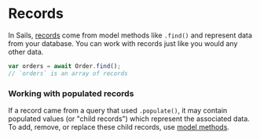 # Records

In Sails, [records](https://sailsjs.com/documentation/concepts/models-and-orm/records) come from model methods like `.find()` and represent data from your database. You can work with records just like you would any other data.

```js
var orders = await Order.find();
// `orders` is an array of records
```

### Working with populated records
If a record came from a query that used `.populate()`, it may contain populated values (or "child records") which represent the associated data. To add, remove, or replace these child records, use [model methods](https://sailsjs.com/documentation/reference/waterline-orm/models).


<docmeta name="displayName" value="Records">


